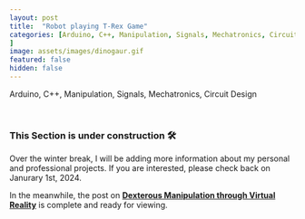 ```yaml
---
layout: post
title:  "Robot playing T-Rex Game"
categories: [Arduino, C++, Manipulation, Signals, Mechatronics, Circuit Design
]
image: assets/images/dinogaur.gif
featured: false
hidden: false
---
```


Arduino, C++, Manipulation, Signals, Mechatronics, Circuit Design

<br>

### This Section is under construction 🛠️
Over the winter break, I will be adding more information about my personal and professional projects. 
If you are interested, please check back on Janurary 1st, 2024.

In the meanwhile, the post on [**Dexterous Manipulation through Virtual Reality**](https://adityanairs.website/DexterousManipulationThroughVR/) is complete and ready for viewing.

